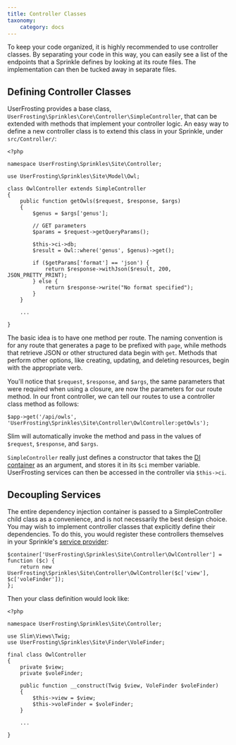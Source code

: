 ```yaml
---
title: Controller Classes
taxonomy:
    category: docs
---
```


To keep your code organized, it is highly recommended to use controller classes.  By separating your code in this way, you can easily see a list of the endpoints that a Sprinkle defines by looking at its route files.  The implementation can then be tucked away in separate files.

## Defining Controller Classes

UserFrosting provides a base class, `UserFrosting\Sprinkles\Core\Controller\SimpleController`, that can be extended with methods that implement your controller logic.  An easy way to define a new controller class is to extend this class in your Sprinkle, under `src/Controller/`:

```
<?php

namespace UserFrosting\Sprinkles\Site\Controller;

use UserFrosting\Sprinkles\Site\Model\Owl;

class OwlController extends SimpleController
{
    public function getOwls($request, $response, $args)
    {
        $genus = $args['genus'];

        // GET parameters
        $params = $request->getQueryParams();

        $this->ci->db;
        $result = Owl::where('genus', $genus)->get();
        
        if ($getParams['format'] == 'json') {
            return $response->withJson($result, 200, JSON_PRETTY_PRINT);
        } else {
            return $response->write("No format specified");
        }
    }
    
    ...
    
}
```

The basic idea is to have one method per route.  The naming convention is for any route that generates a page to be prefixed with `page`, while methods that retrieve JSON or other structured data begin with `get`.  Methods that perform other options, like creating, updating, and deleting resources, begin with the appropriate verb.

You'll notice that `$request`, `$response`, and `$args`, the same parameters that were required when using a closure, are now the parameters for our route method.  In our front controller, we can tell our routes to use a controller class method as follows:

```
$app->get('/api/owls', 'UserFrosting\Sprinkles\Site\Controller\OwlController:getOwls');
```

Slim will automatically invoke the method and pass in the values of `$request`, `$response`, and `$args`.

`SimpleController` really just defines a constructor that takes the [DI container](/services/the-di-container) as an argument, and stores it in its `$ci` member variable.  UserFrosting services can then be accessed in the controller via `$this->ci`.

## Decoupling Services

The entire dependency injection container is passed to a SimpleController child class as a convenience, and is not necessarily the best design choice.  You may wish to implement controller classes that explicitly define their dependencies.  To do this, you would register these controllers themselves in your Sprinkle's [service provider]():

```
$container['UserFrosting\Sprinkles\Site\Controller\OwlController'] = function ($c) {
    return new UserFrosting\Sprinkles\Site\Controller\OwlController($c['view'], $c['voleFinder']);
};
```

Then your class definition would look like:

```
<?php

namespace UserFrosting\Sprinkles\Site\Controller;

use Slim\Views\Twig;
use UserFrosting\Sprinkles\Site\Finder\VoleFinder;

final class OwlController
{
    private $view;
    private $voleFinder;

    public function __construct(Twig $view, VoleFinder $voleFinder)
    {
        $this->view = $view;
        $this->voleFinder = $voleFinder;
    }
    
    ...
    
}
```
